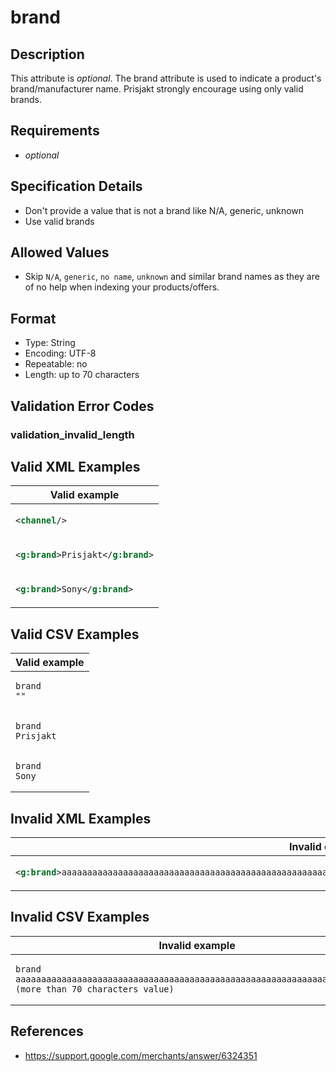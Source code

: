 # brand

## Description

This attribute is *optional*.
The brand attribute is used to indicate a product's brand/manufacturer name. Prisjakt strongly encourage using only valid brands.

## Requirements

* *optional*


## Specification Details

- Don't provide a value that is not a brand like N/A, generic, unknown
- Use valid brands

## Allowed Values
- Skip `N/A`, `generic`, `no name`, `unknown` and similar brand names as they are of no help when indexing your products/offers.

## Format

- Type: String
- Encoding: UTF-8
- Repeatable: no
- Length: up to 70 characters


## Validation Error Codes

### validation_invalid_length

## Valid XML Examples

<table>
<thead>
<tr><th>Valid example              </th></tr>
</thead>
<tbody>
<tr><td>

```xml
<channel/>                 
```

</td></tr>
<tr><td>

```xml
<g:brand>Prisjakt</g:brand>
```

</td></tr>
<tr><td>

```xml
<g:brand>Sony</g:brand>    
```

</td></tr>
</tbody>
</table>

## Valid CSV Examples

<table>
<thead>
<tr><th>Valid example  </th></tr>
</thead>
<tbody>
<tr><td>

```csv
brand
""       
```

</td></tr>
<tr><td>

```csv
brand
Prisjakt 
```

</td></tr>
<tr><td>

```csv
brand
Sony     
```

</td></tr>
</tbody>
</table>

## Invalid XML Examples

<table>
<thead>
<tr><th>Invalid example                                                                                                           </th><th>Resulting error code     </th></tr>
</thead>
<tbody>
<tr><td>

```xml
<g:brand>aaaaaaaaaaaaaaaaaaaaaaaaaaaaaaaaaaaaaaaaaaaaaaaaaaaaaaaaaaaaaaaaaaaaaaa (more than 70 characters value)</g:brand>
```

</td><td>

```xml
validation_invalid_length
```

</td></tr>
</tbody>
</table>

## Invalid CSV Examples

<table>
<thead>
<tr><th>Invalid example                                                                                              </th><th>Resulting error code     </th></tr>
</thead>
<tbody>
<tr><td>

```csv
brand
aaaaaaaaaaaaaaaaaaaaaaaaaaaaaaaaaaaaaaaaaaaaaaaaaaaaaaaaaaaaaaaaaaaaaaa (more than 70 characters value)
```

</td><td>

```csv
validation_invalid_length
```

</td></tr>
</tbody>
</table>

## References
* https://support.google.com/merchants/answer/6324351
